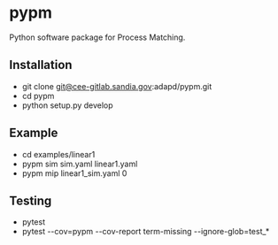 # pypm

Python software package for Process Matching.

## Installation

* git clone git@cee-gitlab.sandia.gov:adapd/pypm.git
* cd pypm
* python setup.py develop

## Example

* cd examples/linear1
* pypm sim sim.yaml linear1.yaml
* pypm mip linear1\_sim.yaml 0

## Testing

* pytest
* pytest --cov=pypm --cov-report term-missing --ignore-glob=test_*
